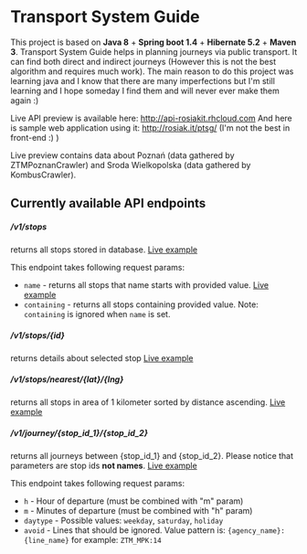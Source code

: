 
# Transport System Guide

This project is based on **Java 8** + **Spring boot 1.4** + **Hibernate 5.2** + **Maven 3**. Transport System Guide helps
in planning journeys via public transport. It can find both direct and indirect journeys (However this is not the 
best algorithm and requires much work). The main reason to do this project was learning java and I know that there are many
imperfections but I'm still learning and I hope someday I find them and will never ever make them again :)

Live API preview is available here: http://api-rosiakit.rhcloud.com
And here is sample web application using it: http://rosiak.it/ptsg/ (I'm not the best in front-end :) )

Live preview contains data about Poznań (data gathered by ZTMPoznanCrawler) and Sroda Wielkopolska (data gathered by KombusCrawler).

## Currently available API endpoints

##### /v1/stops
returns all stops stored in database. [Live example](http://api-rosiakit.rhcloud.com/v1/stops)

This endpoint takes following request params:
* `name` - returns all stops that name starts with provided value. [Live example](http://api-rosiakit.rhcloud.com/v1/stops?name=Dworzec)
* `containing` - returns all stops containing provided value. Note: `containing` is ignored when `name` is set. 

##### /v1/stops/{id}
returns details about selected stop [Live example](http://api-rosiakit.rhcloud.com/v1/stops/1)

##### /v1/stops/nearest/{lat}/{lng}
returns all stops in area of 1 kilometer sorted by distance ascending. [Live example](http://api-rosiakit.rhcloud.com/v1/stops/nearest/52.4653/16.9170)

##### /v1/journey/{stop_id_1}/{stop_id_2}
returns all journeys between {stop_id_1} and {stop_id_2}. Please notice that parameters are stop ids **not names**. [Live example](http://api-rosiakit.rhcloud.com/v1/journey/67/107?&h=10&m=30)

This endpoint takes following request params:
* `h` - Hour of departure (must be combined with "m" param)
* `m` - Minutes of departure (must be combined with "h" param) 
* `daytype` - Possible values: `weekday`, `saturday`, `holiday`
* `avoid` - Lines that should be ignored. Value pattern is: `{agency_name}:{line_name}` for example: `ZTM_MPK:14`

